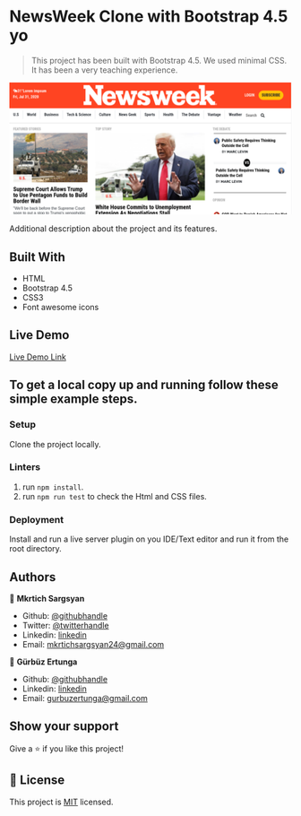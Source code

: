 # NewsWeek Clone with Bootstrap 4.5 yo

> This project has been built with Bootstrap 4.5. We used minimal CSS. It has been a very teaching experience.

![screenshot](img/screenshot.png)


Additional description about the project and its features.

## Built With

- HTML
- Bootstrap 4.5
- CSS3
- Font awesome icons

## Live Demo

[Live Demo Link](https://mkrtichsargsyan.github.io/newsweek-bootstrap/)

## To get a local copy up and running follow these simple example steps.

### Setup

Clone the project locally.

### Linters

1. run `npm install`.
2. run `npm run test` to check the Html and CSS files.

### Deployment

Install and run a live server plugin on you IDE/Text editor and run it from the root directory.

## Authors

👤 **Mkrtich Sargsyan**

- Github: [@githubhandle](https://github.com/MkrtichSargsyan)
- Twitter: [@twitterhandle](https://twitter.com/MkrtichSargsyan)
- Linkedin: [linkedin](https://www.linkedin.com/in/mkrtich-sargsyan/)
- Email:  mkrtichsargsyan24@gmail.com

👤 **Gürbüz Ertunga**

- Github: [@githubhandle](https://github.com/gurbuzertunga)
- Linkedin: [linkedin](https://www.linkedin.com/in/gurbuz-ertunga-a607a2a5/)
- Email:  gurbuzertunga@gmail.com

## Show your support

Give a ⭐️ if you like this project!

## 📝 License

This project is [MIT](lic.url) licensed.

